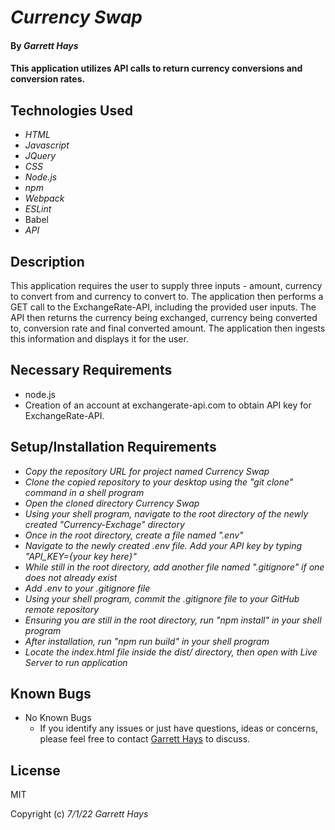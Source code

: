 # _Currency Swap_

#### By _**Garrett Hays**_

#### This application utilizes API calls to return currency conversions and conversion rates.

## Technologies Used

* _HTML_
* _Javascript_
* _JQuery_
* _CSS_
* _Node.js_
* _npm_
* _Webpack_
* _ESLint_
* Babel
* _API_

## Description

This application requires the user to supply three inputs - amount, currency to convert from and currency to convert to. The application then performs a GET call to the ExchangeRate-API, including the provided user inputs. The API then returns the currency being exchanged, currency being converted to, conversion rate and final converted amount. The application then ingests this information and displays it for the user.

## Necessary Requirements

* node.js
* Creation of an account at exchangerate-api.com to obtain API key for ExchangeRate-API.

## Setup/Installation Requirements

* _Copy the repository URL for project named Currency Swap_
* _Clone the copied repository to your desktop using the "git clone" command in a shell program_
* _Open the cloned directory Currency Swap_
* _Using your shell program, navigate to the root directory of the newly created "Currency-Exchage" directory_
* _Once in the root directory, create a file named ".env"_
* _Navigate to the newly created .env file. Add your API key by typing "API_KEY={your key here}"_
* _While still in the root directory, add another file named ".gitignore" if one does not already exist_
* _Add .env to your .gitignore file_
* _Using your shell program, commit the .gitignore file to your GitHub remote repository_
* _Ensuring you are still in the root directory, run "npm install" in your shell program_
* _After installation, run "npm run build" in your shell program_
* _Locate the index.html file inside the dist/ directory, then open with Live Server to run application_

## Known Bugs

* No Known Bugs
  - If you identify any issues or just have questions, ideas or concerns, please feel free to contact [Garrett Hays](mailto:GarrettLHays@gmail.com) to discuss.

## License

MIT

Copyright (c) _7/1/22_ _Garrett Hays_
